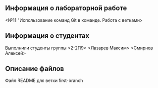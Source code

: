 ## Информация о лабораторной работе

<№11 "Использование команд Git в команде. Работа с ветками>

## Информация о студентах

Выполнили студенты группы <2-2П9>
<Лазарев Максим>
<Смирнов Алексей>

## Описание файлов

Файл README для ветки first-branch